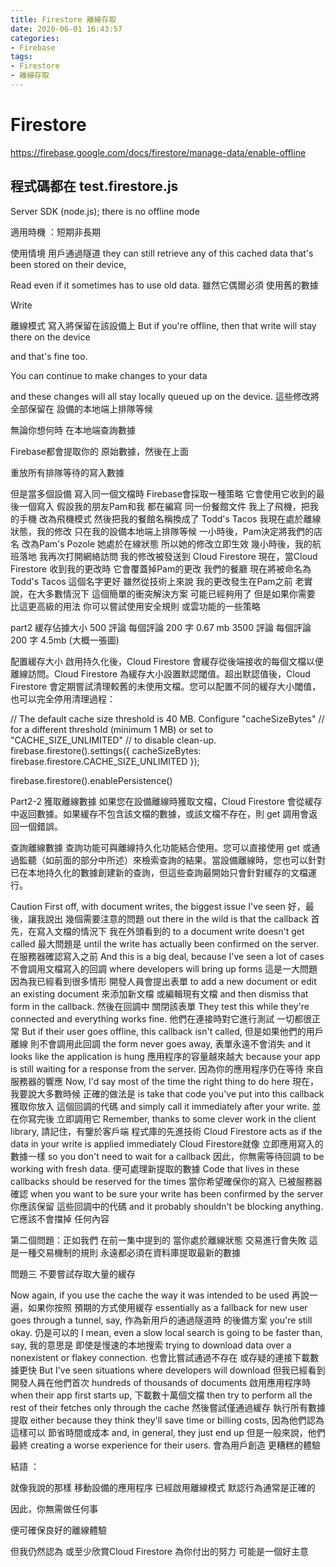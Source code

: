 ```yaml
---
title: Firestore 離線存取 
date: 2020-06-01 16:43:57
categories: 
- Firebase
tags:
- Firestore
- 離線存取
---
```



# Firestore
https://firebase.google.com/docs/firestore/manage-data/enable-offline

## 程式碼都在 test.firestore.js 

Server SDK (node.js);
there is no offline mode

適用時機 ：短期非長期

使用情境 用戶通過隧道
they can still retrieve any of this cached data 
that's been stored on their device,

Read
even if it sometimes has to use old data.
雖然它偶爾必須 使用舊的數據

Write

離線模式 寫入將保留在該設備上
But if you're offline, then that write will stay there on the device

and that's fine too.

You can continue to make changes to your data

and these changes will all stay locally queued up on the device.
這些修改將全部保留在 設備的本地端上排隊等候

無論你想何時 在本地端查詢數據

Firebase都會提取你的 原始數據，然後在上面

重放所有排隊等待的寫入數據


但是當多個設備 寫入同一個文檔時
Firebase會採取一種策略 它會使用它收到的最後一個寫入
假設我的朋友Pam和我
都在編寫 同一份餐館文件
我上了飛機，把我的手機 改為飛機模式
然後把我的餐館名稱換成了 Todd's Tacos
我現在處於離線狀態，我的修改 只在我的設備本地端上排隊等候
一小時後，Pam決定將我們的店名 改為Pam's Pozole
她處於在線狀態 所以她的修改立即生效
幾小時後，我的航班落地
我再次打開網絡訪問
我的修改被發送到 Cloud Firestore
現在，當Cloud Firestore 收到我的更改時
它會覆蓋掉Pam的更改
我們的餐廳 現在將被命名為Todd's Tacos
這個名字更好
雖然從技術上來說 我的更改發生在Pam之前
老實說，在大多數情況下
這個簡單的衝突解決方案 可能已經夠用了
但是如果你需要 比這更高級的用法
你可以嘗試使用安全規則 或雲功能的一些策略


part2 
緩存佔據大小
500 評論 每個評論 200 字  0.67 mb
3500 評論 每個評論 200 字 4.5mb (大概一張圖)


配置緩存大小
啟用持久化後，Cloud Firestore 會緩存從後端接收的每個文檔以便離線訪問。Cloud Firestore 為緩存大小設置默認閾值。超出默認值後，Cloud Firestore 會定期嘗試清理較舊的未使用文檔。您可以配置不同的緩存大小閾值，也可以完全停用清理過程：

// The default cache size threshold is 40 MB. Configure "cacheSizeBytes"
// for a different threshold (minimum 1 MB) or set to "CACHE_SIZE_UNLIMITED"
// to disable clean-up.
firebase.firestore().settings({
  cacheSizeBytes: firebase.firestore.CACHE_SIZE_UNLIMITED
});

firebase.firestore().enablePersistence()


Part2-2
獲取離線數據
如果您在設備離線時獲取文檔，Cloud Firestore 會從緩存中返回數據。如果緩存不包含該文檔的數據，或該文檔不存在，則 get 調用會返回一個錯誤。

查詢離線數據
查詢功能可與離線持久化功能結合使用。您可以直接使用 get 或通過監聽（如前面的部分中所述）來檢索查詢的結果。當設備離線時，您也可以針對已在本地持久化的數據創建新的查詢，但這些查詢最開始只會針對緩存的文檔運行。


Caution
First off, with document writes, the biggest issue I've seen
好，最後，讓我說出 幾個需要注意的問題
out there in the wild is that the callback
首先，在寫入文檔的情況下 我在外頭看到的
to a document write doesn't get called
最大問題是
until the write has actually been confirmed on the server.
在服務器確認寫入之前
And this is a big deal, because I've seen a lot of cases
不會調用文檔寫入的回調
where developers will bring up forms
這是一大問題 因為我已經看到很多情形 開發人員會提出表單
to add a new document or edit an existing document
來添加新文檔 或編輯現有文檔
and then dismiss that form in the callback.
然後在回調中 關閉該表單
They test this while they're connected and everything works fine.
他們在連接時對它進行測試 一切都很正常
But if their user goes offline, this callback isn't called,
但是如果他們的用戶離線 則不會調用此回調
the form never goes away,
表單永遠不會消失
and it looks like the application is hung
應用程序的容量越來越大
because your app is still waiting for a response from the server.
因為你的應用程序仍在等待 來自服務器的響應
Now, I'd say most of the time the right thing to do here
現在，我要說大多數時候 正確的做法是
is take that code you've put into this callback
獲取你放入 這個回調的代碼
and simply call it immediately after your write.
並在你寫完後 立即調用它
Remember, thanks to some clever work in the client library,
請記住，有鑒於客戶端 程式庫的先進技術
Cloud Firestore acts as if the data in your write is applied immediately
Cloud Firestore就像 立即應用寫入的數據一樣
so you don't need to wait for a callback
因此，你無需等待回調
to be working with fresh data.
便可處理新提取的數據
Code that lives in these callbacks should be reserved for the times
當你希望確保你的寫入 已被服務器確認
when you want to be sure your write has been confirmed by the server
你應該保留 這些回調中的代碼
and it probably shouldn't be blocking anything.
它應該不會擋掉 任何內容



第二個問題：正如我們 在前一集中提到的
當你處於離線狀態 交易進行會失敗
這是一種交易機制的規則 永遠都必須在資料庫提取最新的數據

問題三
不要嘗試存取大量的緩存

Now again, if you use the cache the way it was intended to be used
再說一遍，如果你按照 預期的方式使用緩存
essentially as a fallback for new user goes through a tunnel, say,
作為新用戶的通過隧道時 的後備方案
you're still okay.
仍是可以的
I mean, even a slow local search is going to be faster than, say,
我的意思是 即使是慢速的本地搜索
trying to download data over a nonexistent or flakey connection.
也會比嘗試通過不存在 或存疑的連接下載數據更快
But I've seen situations where developers will download
但我已經看到 開發人員在他們首次
hundreds of thousands of documents
啟用應用程序時
when their app first starts up,
下載數十萬個文檔
then try to perform all the rest of their fetches only through the cache
然後嘗試僅通過緩存 執行所有數據提取
either because they think they'll save time or billing costs,
因為他們認為這樣可以 節省時間或成本
and, in general, they just end up
但是一般來說，他們最終
creating a worse experience for their users.
會為用戶創造 更糟糕的體驗


結語 ： 

就像我說的那樣 移動設備的應用程序
已經啟用離線模式 默認行為通常是正確的

因此，你無需做任何事

便可確保良好的離線體驗

但我仍然認為
或至少欣賞Cloud Firestore
為你付出的努力 可能是一個好主意
